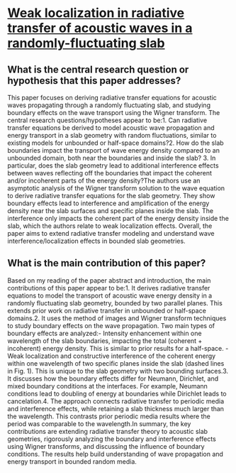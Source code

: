 # [Weak localization in radiative transfer of acoustic waves in a   randomly-fluctuating slab](https://arxiv.org/abs/2308.0822)

## What is the central research question or hypothesis that this paper addresses?

This paper focuses on deriving radiative transfer equations for acoustic waves propagating through a randomly fluctuating slab, and studying boundary effects on the wave transport using the Wigner transform. The central research questions/hypotheses appear to be:1. Can radiative transfer equations be derived to model acoustic wave propagation and energy transport in a slab geometry with random fluctuations, similar to existing models for unbounded or half-space domains?2. How do the slab boundaries impact the transport of wave energy density compared to an unbounded domain, both near the boundaries and inside the slab? 3. In particular, does the slab geometry lead to additional interference effects between waves reflecting off the boundaries that impact the coherent and/or incoherent parts of the energy density?The authors use an asymptotic analysis of the Wigner transform solution to the wave equation to derive radiative transfer equations for the slab geometry. They show boundary effects lead to interference and amplification of the energy density near the slab surfaces and specific planes inside the slab. The interference only impacts the coherent part of the energy density inside the slab, which the authors relate to weak localization effects. Overall, the paper aims to extend radiative transfer modeling and understand wave interference/localization effects in bounded slab geometries.


## What is the main contribution of this paper?

Based on my reading of the paper abstract and introduction, the main contributions of this paper appear to be:1. It derives radiative transfer equations to model the transport of acoustic wave energy density in a randomly fluctuating slab geometry, bounded by two parallel planes. This extends prior work on radiative transfer in unbounded or half-space domains.2. It uses the method of images and Wigner transform techniques to study boundary effects on the wave propagation. Two main types of boundary effects are analyzed:- Intensity enhancement within one wavelength of the slab boundaries, impacting the total (coherent + incoherent) energy density. This is similar to prior results for a half-space. - Weak localization and constructive interference of the coherent energy within one wavelength of two specific planes inside the slab (dashed lines in Fig. 1). This is unique to the slab geometry with two bounding surfaces.3. It discusses how the boundary effects differ for Neumann, Dirichlet, and mixed boundary conditions at the interfaces. For example, Neumann conditions lead to doubling of energy at boundaries while Dirichlet leads to cancelation.4. The approach connects radiative transfer to periodic media and interference effects, while retaining a slab thickness much larger than the wavelength. This contrasts prior periodic media results where the period was comparable to the wavelength.In summary, the key contributions are extending radiative transfer theory to acoustic slab geometries, rigorously analyzing the boundary and interference effects using Wigner transforms, and discussing the influence of boundary conditions. The results help build understanding of wave propagation and energy transport in bounded random media.
